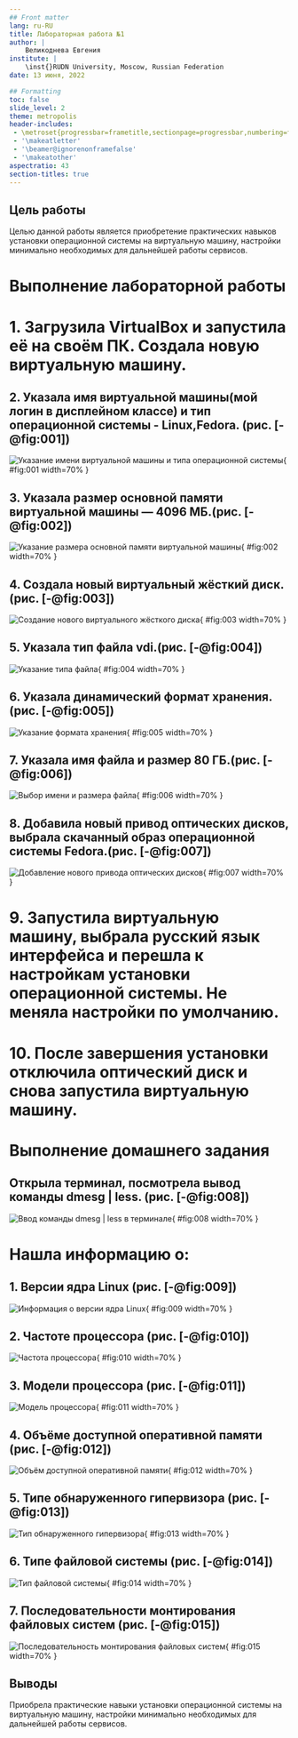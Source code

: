 ```yaml
---
## Front matter
lang: ru-RU
title: Лабораторная работа №1
author: |
	Великоднева Евгения
institute: |
	\inst{}RUDN University, Moscow, Russian Federation
date: 13 июня, 2022

## Formatting
toc: false
slide_level: 2
theme: metropolis
header-includes: 
 - \metroset{progressbar=frametitle,sectionpage=progressbar,numbering=fraction}
 - '\makeatletter'
 - '\beamer@ignorenonframefalse'
 - '\makeatother'
aspectratio: 43
section-titles: true
---
```


## Цель работы

Целью данной работы является приобретение практических навыков установки операционной системы на виртуальную машину, настройки минимально необходимых для дальнейшей работы сервисов.

# Выполнение лабораторной работы

# 1. Загрузила VirtualBox и запустила её на своём ПК. Создала новую виртуальную машину. 
## 2. Указала имя виртуальной машины(мой логин в дисплейном классе) и тип операционной системы - Linux,Fedora. (рис. [-@fig:001])

![Указание имени виртуальной машины и типа операционной системы](image/1.jpg){ #fig:001 width=70% }

## 3. Указала размер основной памяти виртуальной машины — 4096 МБ.(рис. [-@fig:002])

![Указание размера основной памяти виртуальной машины](image/2.jpg){ #fig:002 width=70% }

## 4. Создала новый виртуальный жёсткий диск.(рис. [-@fig:003])

![Создание нового виртуального жёсткого диска](image/3.jpg){ #fig:003 width=70% }

## 5. Указала тип файла vdi.(рис. [-@fig:004])

![Указание типа файла](image/4.jpg){ #fig:004 width=70% }

## 6. Указала динамический формат хранения.(рис. [-@fig:005])

![Указание формата хранения](image/5.jpg){ #fig:005 width=70% }

## 7. Указала имя файла и размер 80 ГБ.(рис. [-@fig:006])

![Выбор имени и размера файла](image/6.jpg){ #fig:006 width=70% }

## 8. Добавила новый привод оптических дисков, выбрала скачанный образ операционной системы Fedora.(рис. [-@fig:007])

![Добавление нового привода оптических дисков](image/7.jpg){ #fig:007 width=70% }

# 9. Запустила виртуальную машину, выбрала русский язык интерфейса и перешла к настройкам установки операционной системы. Не меняла настройки по умолчанию.

# 10. После завершения установки отключила оптический диск и снова запустила виртуальную машину. 

# Выполнение домашнего задания

## Открыла терминал, посмотрела вывод команды dmesg | less. (рис. [-@fig:008])

![Ввод команды dmesg | less в терминале](image/8.jpg){ #fig:008 width=70% }

# Нашла информацию о:

## 1. Версии ядра Linux (рис. [-@fig:009])

![Информация о версии ядра Linux](image/9.jpg){ #fig:009 width=70% }

## 2. Частоте процессора (рис. [-@fig:010])

![Частота процессора](image/10.jpg){ #fig:010 width=70% }

## 3. Модели процессора (рис. [-@fig:011])

![Модель процессора](image/11.jpg){ #fig:011 width=70% }

## 4. Объёме доступной оперативной памяти (рис. [-@fig:012])

![Объём доступной оперативной памяти](image/12.jpg){ #fig:012 width=70% }

## 5. Типе обнаруженного гипервизора (рис. [-@fig:013])

![Тип обнаруженного гипервизора](image/13.jpg){ #fig:013 width=70% }

## 6. Типе файловой системы (рис. [-@fig:014])

![Тип файловой системы](image/14.jpg){ #fig:014 width=70% }

## 7. Последовательности монтирования файловых систем (рис. [-@fig:015])

![Последовательность монтирования файловых систем](image/15.jpg){ #fig:015 width=70% }

## Выводы

Приобрела практические навыки установки операционной системы на виртуальную машину, настройки минимально необходимых для дальнейшей работы сервисов.
